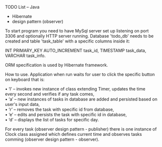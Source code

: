 TODO List – Java

- Hibernate
- design pattern (observer)

To start program you need to have MySql server set up listening on port 3306 and optionally HTTP server running. Database 'todo_db' needs to be created and table 'task_table' with a specific columns inside it:

INT PRIMARY_KEY AUTO_INCREMENT task_id, 
TIMESTAMP task_data, 
VARCHAR task_info.

ORM specification is used by Hibernate framework.




How to use.
Application when run waits for user to click the specific button on keyboard that is:

•	‘l’ – invokes new instance of class extending Timer, updates the time every second and verifies if any task comes, <br />
•	‘a’ – new instances of tasks in database are added and persisted based on user's input data, <br />
•	‘r’ – removes the task with specific id from database, <br />
•	‘e’ – edits and persists the task with specific id in database, <br />
•	‘d’ – displays the list of tasks for specific day. <br />


For every task (observer design pattern - publisher) there is one instance of Clock class assigned which defines current time and observes tasks comming (observer design pattern - observer).
